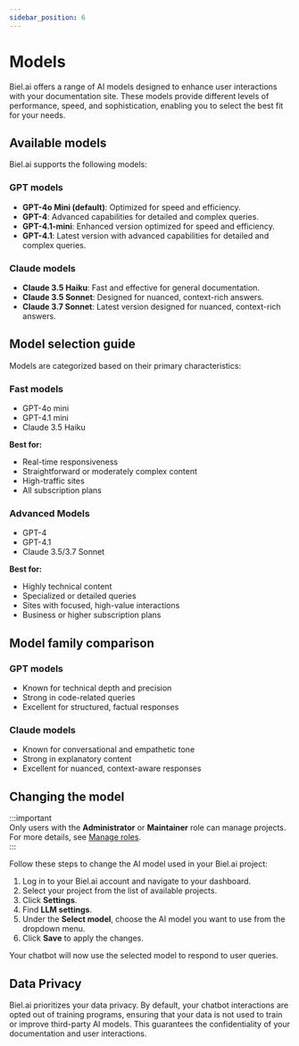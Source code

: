 ```yaml
---
sidebar_position: 6
---
```


# Models

Biel.ai offers a range of AI models designed to enhance user interactions with your documentation site. These models provide different levels of performance, speed, and sophistication, enabling you to select the best fit for your needs.

## Available models

Biel.ai supports the following models:

### GPT models
- **GPT-4o Mini (default)**: Optimized for speed and efficiency.  
- **GPT-4**: Advanced capabilities for detailed and complex queries.  
- **GPT-4.1-mini**: Enhanced version optimized for speed and efficiency.  
- **GPT-4.1**: Latest version with advanced capabilities for detailed and complex queries.  

### Claude models
- **Claude 3.5 Haiku**: Fast and effective for general documentation.  
- **Claude 3.5 Sonnet**: Designed for nuanced, context-rich answers.  
- **Claude 3.7 Sonnet**: Latest version designed for nuanced, context-rich answers.  

## Model selection guide

Models are categorized based on their primary characteristics:

### Fast models
- GPT-4o mini
- GPT-4.1 mini
- Claude 3.5 Haiku

**Best for:**
- Real-time responsiveness
- Straightforward or moderately complex content
- High-traffic sites
- All subscription plans

### Advanced Models
- GPT-4
- GPT-4.1
- Claude 3.5/3.7 Sonnet

**Best for:**
- Highly technical content
- Specialized or detailed queries
- Sites with focused, high-value interactions
- Business or higher subscription plans

## Model family comparison

### GPT models
- Known for technical depth and precision
- Strong in code-related queries
- Excellent for structured, factual responses

### Claude models
- Known for conversational and empathetic tone
- Strong in explanatory content
- Excellent for nuanced, context-aware responses


## Changing the model

:::important  
Only users with the **Administrator** or **Maintainer** role can manage projects. For more details, see [Manage roles](../administration/roles.md).  
:::

Follow these steps to change the AI model used in your Biel.ai project:

1. Log in to your Biel.ai account and navigate to your dashboard.  
2. Select your project from the list of available projects.  
3. Click **Settings**.
4. Find **LLM settings**.
5. Under the **Select model**, choose the AI model you want to use from the dropdown menu.  
6. Click **Save** to apply the changes.  

Your chatbot will now use the selected model to respond to user queries.  

## Data Privacy

Biel.ai prioritizes your data privacy. By default, your chatbot interactions are opted out of training programs, ensuring that your data is not used to train or improve third-party AI models. This guarantees the confidentiality of your documentation and user interactions.
